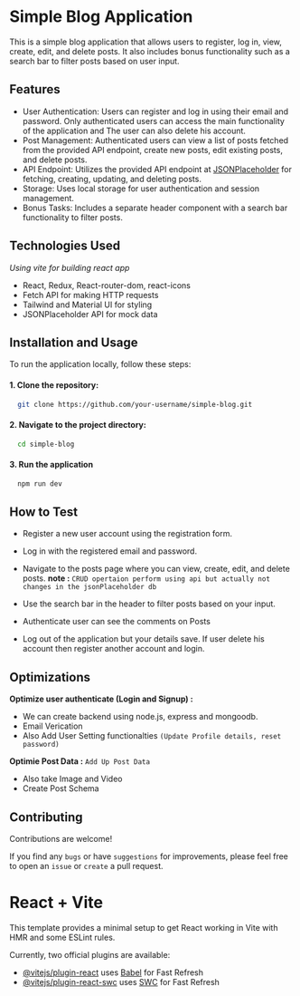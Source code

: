 
# Simple Blog Application

This is a simple blog application that allows users to register, log in, view, create, edit, and delete posts. It also includes bonus functionality such as a search bar to filter posts based on user input.


## Features

- User Authentication: Users can register and log in using their email and password. Only authenticated users can access the main functionality of the application and The user can also delete his account.
- Post Management: Authenticated users can view a list of posts fetched from the provided API endpoint, create new posts, edit existing posts, and delete posts.
- API Endpoint: Utilizes the provided API endpoint at [JSONPlaceholder](https://jsonplaceholder.typicode.com/) for fetching, creating, updating, and deleting posts.
- Storage: Uses local storage for user authentication and session management.
- Bonus Tasks: Includes a separate header component with a search bar functionality to filter posts.


## Technologies Used
 *Using vite for building react app*
- React, Redux, React-router-dom, react-icons
- Fetch API for making HTTP requests
- Tailwind and Material UI for styling
- JSONPlaceholder API for mock data


## Installation and Usage

To run the application locally, follow these steps:

#### 1. Clone the repository:

```bash
  git clone https://github.com/your-username/simple-blog.git
```

#### 2. Navigate to the project directory:

```bash
  cd simple-blog
```

#### 3. Run the application 

```bash
  npm run dev
```
## How to Test

- Register a new user account using the registration form.
- Log in with the registered email and password.
- Navigate to the posts page where you can view, create, edit, and delete posts. 
 **note :** `CRUD opertaion perform using api but actually not changes in the jsonPlaceholder db`

- Use the search bar in the header to filter posts based on your input.
- Authenticate user can see the comments on Posts
- Log out of the application but your details save. If user delete his account then register another account and login.




## Optimizations

**Optimize user authenticate (Login and Signup) :**
- We can create backend using node.js, express and mongoodb.
- Email Verication 
- Also Add User Setting functionalties `(Update Profile details, reset password)`


**Optimie Post Data :**
`Add Up Post Data`
- Also take Image and Video
- Create Post Schema 


## Contributing

Contributions are welcome! 

If you find any `bugs` or have `suggestions` for improvements, please feel free to open an `issue` or `create` a pull request.




# React + Vite

This template provides a minimal setup to get React working in Vite with HMR and some ESLint rules.

Currently, two official plugins are available:

- [@vitejs/plugin-react](https://github.com/vitejs/vite-plugin-react/blob/main/packages/plugin-react/README.md) uses [Babel](https://babeljs.io/) for Fast Refresh
- [@vitejs/plugin-react-swc](https://github.com/vitejs/vite-plugin-react-swc) uses [SWC](https://swc.rs/) for Fast Refresh
